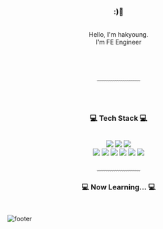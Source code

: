 <div align = "center">

<br/>
<h3>:)🥳</h3><br/>
Hello, I'm hakyoung.<br/>
I'm FE Engineer


<br/><br/>

 
  
﹏﹏﹏﹏﹏﹏﹏

<br/><br/>
 
<h3>💻 Tech Stack 💻</h3>
 
<br/>


<img src="https://img.shields.io/badge/HTML-E34F26?style=flat-square&logo=HTML5&logoColor=white"/>
<img src="https://img.shields.io/badge/CSS-1572B6?style=flat-square&logo=CSS3&logoColor=white"/>
<img src="https://img.shields.io/badge/JavaScript-F7DF1E?style=flat-square&logo=JavaScript&logoColor=white"/>
<br>
<img src="https://img.shields.io/badge/React-61DAFB?style=flat-square&logo=React&logoColor=white"/>
<img src="https://img.shields.io/badge/Redux-764ABC?style=flat-square&logo=Redux&logoColor=white"/>
<img src="https://img.shields.io/badge/NPM-CB0001?style=flat-square&logo=NPM&logoColor=white"/>
<img src="https://img.shields.io/badge/node.js-339933?style=flat-square&logo=Node.js&logoColor=white"/>
 <img src="https://img.shields.io/badge/MySQL-4479A1?style=flat-square&logo=MySQL&logoColor=white"/>
  <img src="https://img.shields.io/badge/TypeScript-blue?style=flat-square&logo=TypeScript&logoColor=white"/>
 
<br>
 
 
 ﹏﹏﹏﹏﹏﹏﹏
 
 <h3>💻 Now Learning... 💻</h3>

</div>

<br/>


![footer](https://capsule-render.vercel.app/api?type=waving&&color=gradient&height=100&section=footer&fontSize=90)




